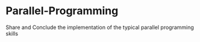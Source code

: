 # Parallel-Programming
Share and Conclude the implementation of the typical parallel programming skills 
